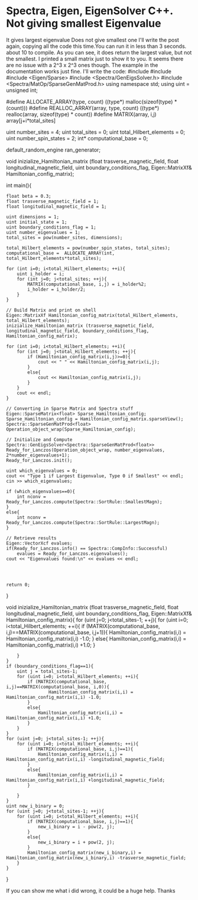 
# Spectra, Eigen, EigenSolver C++. Not giving smallest Eigenvalue

It gives largest eigenvalue
Does not give smallest one
I'll write the post again, copying all the code this time.You can run it in less than 3 seconds. about 10 to compile.
As you can see, it does return the largest value, but not the smallest.
I printed a small matrix just to show it to you. It seems there are no issue with a 2^3 x 2^3 ones though.
The example in the documentation works just fine.
I'll write the code:
#include <iostream>
#include <random>
#include <Eigen/Sparse>
#include <Spectra/GenEigsSolver.h>
#include <Spectra/MatOp/SparseGenMatProd.h>
using namespace std;
using uint = unsigned int;

#define ALLOCATE_ARRAY(type, count) ((type*) malloc(sizeof(type) * (count)))
#define REALLOC_ARRAY(array, type, count) ((type*) realloc(array, sizeof(type) * count))
#define MATRIX(array, i,j) array[j+i*total_sites]


uint number_sites = 4;
uint total_sites = 0;
uint total_Hilbert_elements = 0;
uint number_spin_states = 2;
int* computational_base = 0;

default_random_engine ran_generator;

void inizialize_Hamiltonian_matrix (float trasverse_magnetic_field, float longitudinal_magnetic_field, uint boundary_conditions_flag, Eigen::MatrixXf& Hamiltonian_config_matrix);

int main(){

    float beta = 0.3;
    float trasverse_magnetic_field = 1;
    float longitudinal_magnetic_field = 1;

    uint dimensions = 1;
    uint initial_state = 1;
    uint boundary_conditions_flag = 1;
    uint number_eigenvalues = 1;
    total_sites = pow(number_sites, dimensions);

    total_Hilbert_elements = pow(number_spin_states, total_sites);
    computational_base =  ALLOCATE_ARRAY(int, total_Hilbert_elements*total_sites);

    for (int i=0; i<total_Hilbert_elements; ++i){
        uint i_holder = i;
        for (int j=0; j<total_sites; ++j){
            MATRIX(computational_base, i,j) = i_holder%2;
            i_holder = i_holder/2;
        }
    }

    // Build Matrix and print on shell
    Eigen::MatrixXf Hamiltonian_config_matrix(total_Hilbert_elements, total_Hilbert_elements);
    inizialize_Hamiltonian_matrix (trasverse_magnetic_field, longitudinal_magnetic_field, boundary_conditions_flag, Hamiltonian_config_matrix);

    for (int i=0; i<total_Hilbert_elements; ++i){
        for (int j=0; j<total_Hilbert_elements; ++j){
            if (Hamiltonian_config_matrix(i,j)>=0){
                cout << " " << Hamiltonian_config_matrix(i,j);
            }
            else{
                cout << Hamiltonian_config_matrix(i,j);
            }
        }
        cout << endl;
    }

    // Converting in Sparse Matrix and Spectra stuff
    Eigen::SparseMatrix<float> Sparse_Hamiltonian_config;
    Sparse_Hamiltonian_config = Hamiltonian_config_matrix.sparseView();
    Spectra::SparseGenMatProd<float> Operation_object_wrap(Sparse_Hamiltonian_config);

    // Initialize and Compute
    Spectra::GenEigsSolver<Spectra::SparseGenMatProd<float>> Ready_for_Lanczos(Operation_object_wrap, number_eigenvalues, 2*number_eigenvalues+1);
    Ready_for_Lanczos.init();

    uint which_eigenvalues = 0;
    cout << "Type 1 if Largest Eigenvalue, Type 0 if Smallest" << endl;
    cin >> which_eigenvalues;

    if (which_eigenvalues==0){
        int nconv = Ready_for_Lanczos.compute(Spectra::SortRule::SmallestMagn);
    }
    else{
        int nconv = Ready_for_Lanczos.compute(Spectra::SortRule::LargestMagn);
    }

    // Retrieve results
    Eigen::VectorXcf evalues;
    if(Ready_for_Lanczos.info() == Spectra::CompInfo::Successful)
        evalues = Ready_for_Lanczos.eigenvalues();
    cout << "Eigenvalues found:\n" << evalues << endl;




    return 0;
}



void inizialize_Hamiltonian_matrix (float trasverse_magnetic_field, float longitudinal_magnetic_field, uint boundary_conditions_flag, Eigen::MatrixXf& Hamiltonian_config_matrix){
    for (uint j=0; j<total_sites-1; ++j){
        for (uint i=0; i<total_Hilbert_elements; ++i){
            if (MATRIX(computational_base, i,j)==MATRIX(computational_base, i,j+1)){
                Hamiltonian_config_matrix(i,i) = Hamiltonian_config_matrix(i,i) -1.0;
            }
            else{
                Hamiltonian_config_matrix(i,i) = Hamiltonian_config_matrix(i,i) +1.0;
            }

        }
    }
    if (boundary_conditions_flag==1){
        uint j = total_sites-1;
        for (uint i=0; i<total_Hilbert_elements; ++i){
            if (MATRIX(computational_base, i,j)==MATRIX(computational_base, i,0)){
                    Hamiltonian_config_matrix(i,i) = Hamiltonian_config_matrix(i,i) -1.0;
            }
            else{
                Hamiltonian_config_matrix(i,i) = Hamiltonian_config_matrix(i,i) +1.0;
            }
        }
    }
    for (uint j=0; j<total_sites-1; ++j){
        for (uint i=0; i<total_Hilbert_elements; ++i){
            if (MATRIX(computational_base, i,j)==1){
                Hamiltonian_config_matrix(i,i) = Hamiltonian_config_matrix(i,i) -longitudinal_magnetic_field;
            }
            else{
                Hamiltonian_config_matrix(i,i) = Hamiltonian_config_matrix(i,i) +longitudinal_magnetic_field;
            }

        }
    }
    uint new_i_binary = 0;
    for (uint j=0; j<total_sites-1; ++j){
        for (uint i=0; i<total_Hilbert_elements; ++i){
            if (MATRIX(computational_base, i,j)==1){
                new_i_binary = i - pow(2, j);
            }
            else{
                new_i_binary = i + pow(2, j);
            }
            Hamiltonian_config_matrix(new_i_binary,i) = Hamiltonian_config_matrix(new_i_binary,i) -trasverse_magnetic_field;
        }
    }
}

If you can show me what i did wrong, it could be a huge help.
Thanks

        